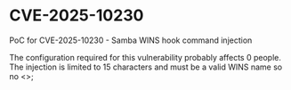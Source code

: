 # CVE-2025-10230

PoC for CVE-2025-10230 - Samba WINS hook command injection

The configuration required for this vulnerability probably affects 0 people. The injection is limited to 15 characters and must be a valid WINS name so no <>;
